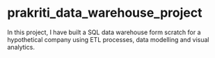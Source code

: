 # prakriti_data_warehouse_project
In this project, I have built a SQL data warehouse form scratch for a hypothetical company using ETL processes, data modelling and visual analytics.
